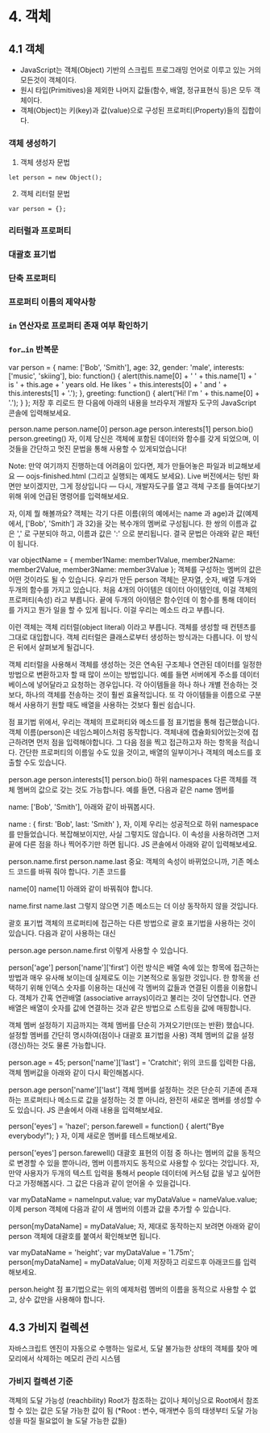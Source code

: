 # 4. 객체

## 4.1 객체
- JavaScript는 객체(Object) 기반의 스크립트 프로그래밍 언어로 이루고 있는 거의 모든것이 객체이다.
- 원시 타입(Primitives)을 제외한 나머지 값들(함수, 배열, 정규표현식 등)은 모두 객체이다.
- 객체(Object)는 키(key)과 값(value)으로 구성된 프로퍼티(Property)들의 집합이다.

### 객체 생성하기
1. 객체 생성자 문법
```javscript
let person = new Object();
```
2. 객체 리터럴 문법
```javscript
var person = {};
```

### 리터럴과 프로퍼티
### 대괄호 표기법
### 단축 프로퍼티
### 프로퍼티 이름의 제약사항
### `in` 연산자로 프로퍼티 존재 여부 확인하기
### `for…in` 반복문
var person = {
  name: ['Bob', 'Smith'],
  age: 32,
  gender: 'male',
  interests: ['music', 'skiing'],
  bio: function() {
    alert(this.name[0] + ' ' + this.name[1] + ' is ' + this.age + ' years old. He likes ' + this.interests[0] + ' and ' + this.interests[1] + '.');
  },
  greeting: function() {
    alert('Hi! I\'m ' + this.name[0] + '.');
  }
};
저장 후 리로드 한 다음에 아래의 내용을 브라우저 개발자 도구의 JavaScript 콘솔에  입력해보세요.

person.name
person.name[0]
person.age
person.interests[1]
person.bio()
person.greeting()
자, 이제 당신은 객체에 포함된 데이터와 함수를 갖게 되었으며, 이것들을 간단하고 멋진 문법을 통해 사용할 수 있게되었습니다!

Note: 만약 여기까지 진행하는데 어려움이 있다면, 제가 만들어놓은 파일과 비교해보세요 — oojs-finished.html (그리고 실행되는 예제도 보세요). Live 버전에서는 텅빈 화면만 보이겠지만, 그게 정상입니다 — 다시, 개발자도구를 열고 객체 구조를 들여다보기 위해 위에 언급된 명령어를 입력해보세요.

자, 이제 뭘 해볼까요? 객체는 각기 다른 이름(위의 예에서는 name 과 age)과 값(예제에서, ['Bob', 'Smith'] 과 32)을 갖는 복수개의 멤버로 구성됩니다. 한 쌍의 이름과 값은 ',' 로 구분되야 하고, 이름과 값은 ':' 으로 분리됩니다. 결국 문법은 아래와 같은 패턴이 됩니다.

var objectName = {
  member1Name: member1Value,
  member2Name: member2Value,
  member3Name: member3Value
};
객체를 구성하는 멤버의 값은 어떤 것이라도 될 수 있습니다. 우리가 만든 person 객체는 문자열, 숫자, 배열 두개와 두개의 함수를 가지고 있습니다. 처음 4개의 아이템은 데이터 아이템인데, 이걸 객체의 프로퍼티(속성) 라고 부릅니다. 끝에 두개의 아이템은 함수인데 이 함수를 통해 데이터를 가지고 뭔가 일을 할 수 있게 됩니다. 이걸 우리는 메소드 라고 부릅니다.

이런 객체는 객체 리터럴(object literal) 이라고 부릅니다. 객체를 생성할 때 컨텐츠를 그대로 대입합니다. 객체 리터럴은 클래스로부터 생성하는 방식과는 다릅니다. 이 방식은 뒤에서 살펴보게 될겁니다.

객체 리터럴을 사용해서 객체를 생성하는 것은 연속된 구조체나 연관된 데이터를 일정한 방법으로 변환하고자 할 때  많이 쓰이는 방법입니다. 예를 들면 서버에게 주소를 데이터베이스에 넣어달라고 요청하는 경우입니다. 각 아이템들을 하나 하나 개별 전송하는 것보다, 하나의 객체를 전송하는 것이 훨씬 효율적입니다. 또 각 아이템들을 이름으로 구분해서 사용하기 원할 때도 배열을 사용하는 것보다 훨씬 쉽습니다.

점 표기법
위에서, 우리는 객체의 프로퍼티와 메소드를 점 표기법을 통해 접근했습니다. 객체 이름(person)은 네임스페이스처럼 동작합니다. 객체내에 캡슐화되어있는것에 접근하려면 먼저 점을 입력해야합니다. 그 다음 점을 찍고 접근하고자 하는 항목을 적습니다. 간단한 프로퍼티의 이름일 수도 있을 것이고, 배열의 일부이거나 객체의 메소드를 호출할 수도 있습니다.

person.age
person.interests[1]
person.bio()
하위 namespaces
다른 객체를 객체 멤버의 값으로 갖는 것도 가능합니다. 예를 들면, 다음과 같은 name 멤버를 

name: ['Bob', 'Smith'],
아래와 같이 바꿔봅시다.

name : {
  first: 'Bob',
  last: 'Smith'
},
자, 이제 우리는 성공적으로 하위 namespace 를 만들었습니다. 복잡해보이지만, 사실 그렇지도 않습니다. 이 속성을 사용하려면 그저 끝에 다른 점을 하나 찍어주기만 하면 됩니다. JS 콘솔에서 아래와 같이 입력해보세요.

person.name.first
person.name.last
중요: 객체의 속성이 바뀌었으니까, 기존 메소드 코드를 바꿔 줘야 합니다. 기존 코드를

name[0]
name[1]
아래와 같이 바꿔줘야 합니다.

name.first
name.last
그렇지 않으면 기존 메소드는 더 이상 동작하지 않을 것입니다.

괄호 표기법
객체의 프로퍼티에 접근하는 다른 방법으로 괄호 표기법을 사용하는 것이 있습니다. 다음과 같이 사용하는 대신

person.age
person.name.first
이렇게 사용할 수 있습니다.

person['age']
person['name']['first']
이런 방식은 배열 속에 있는 항목에 접근하는 방법과 매우 유사해 보이는데 실제로도 이는 기본적으로 동일한 것입니다. 한 항목을 선택하기 위해 인덱스 숫자를 이용하는 대신에 각 멤버의 값들과 연결된 이름을 이용합니다. 객체가 간혹 연관배열 (associative arrays)이라고 불리는 것이 당연합니다. 연관배열은 배열이 숫자를 값에 연결하는 것과 같은 방법으로 스트링을 값에 매핑합니다.

객체 멤버 설정하기
지금까지는 객체 멤버를 단순히 가져오기만(또는 반환) 했습니다. 설정할 멤버를 간단히 명시하여(점이나 대괄호 표기법을 사용) 객체 멤버의 값을 설정(갱신)하는 것도 물론 가능합니다.

person.age = 45;
person['name']['last'] = 'Cratchit';
위의 코드를 입력한 다음, 객체 멤버값을 아래와 같이 다시 확인해봅시다.

person.age
person['name']['last']
객체 멤버를 설정하는 것은 단순히 기존에 존재하는 프로퍼티나 메소드로 값을 설정하는 것 뿐 아니라, 완전히 새로운 멤버를 생성할 수도 있습니다. JS 콘솔에서 아래 내용을 입력해보세요.

person['eyes'] = 'hazel';
person.farewell = function() { alert("Bye everybody!"); }
자, 이제 새로운 멤버를 테스트해보세요.

person['eyes']
person.farewell()
대괄호 표현의 이점 중 하나는 멤버의 값을 동적으로 변경할 수 있을 뿐아니라, 멤버 이름까지도 동적으로 사용할 수 있다는 것입니다. 자, 만약 사용자가 두개의 텍스트 입력을 통해서 people 데이터에 커스텀 값을 넣고 싶어한다고 가정해봅시다. 그 값은 다음과 같이 얻어올 수 있을겁니다.

var myDataName = nameInput.value;
var myDataValue = nameValue.value;
이제 person 객체에 다음과 같이 새 멤버의 이름과 값을 추가할 수 있습니다.

person[myDataName] = myDataValue;
자, 제대로 동작하는지 보려면 아래와 같이 person 객체에 대괄호를 붙여서 확인해보면 됩니다.

var myDataName = 'height';
var myDataValue = '1.75m';
person[myDataName] = myDataValue;
이제 저장하고 리로드후 아래코드를 입력해보세요.

person.height
점 표기법으로는 위의 예제처럼 멤버의 이름을 동적으로 사용할 수 없고, 상수 값만을 사용해야 합니다.

## 4.3 가비지 컬렉션
자바스크립트 엔진이 자동으로 수행하는 일로서, 도달 불가능한 상태의 객체를 찾아 메모리에서 삭제하는 메모리 관리 시스템

### 가비지 컬렉션 기준
객체의 도달 가능성 (reachbility)
Root가 참조하는 값이나 체이닝으로 Root에서 참조할 수 있는 값은 도달 가능한 값이 됨 (*Root : 변수, 매개변수 등의 태생부터 도달 가능성을 따질 필요없이 늘 도달 가능한 값들)